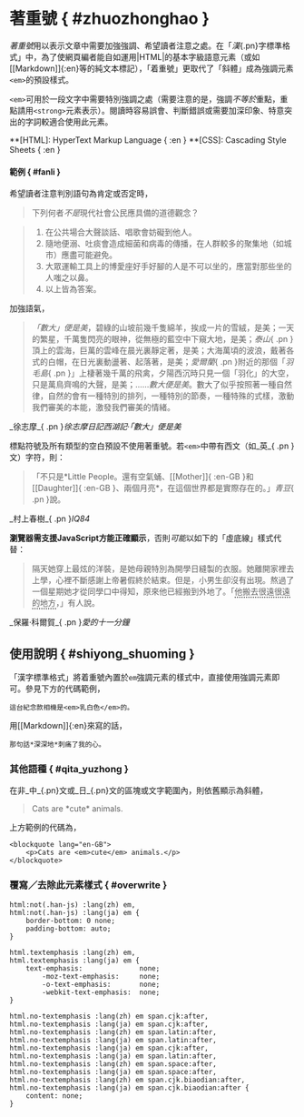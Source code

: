 

著重號 { #zhuozhonghao }
===


<dfn>著重號</dfn>用以表示文章中需要加強強調、希望讀者注意之處。在「_漢_{.pn}字標準格式」中，為了使網頁編者能自如運用|HTML|的基本字級語意元素（或如[[Markdown]]{:en}等的純文本標記），「着重號」更取代了「斜體」成為強調元素`<em>`的預設樣式。

`<em>`可用於一段文字中需要特別強調之處（需要注意的是，強調*不等於*重點，重點請用`<strong>`元素表示）。閱讀時容易誤會、判斷錯誤或需要加深印象、特意突出的字詞較適合使用此元素。

**[HTML]: HyperText Markup Language { :en }
**[CSS]: Cascading Style Sheets { :en }



#### 範例 { #fanli }

希望讀者注意判別語句為肯定或否定時，

> 下列何者*不是*現代社會公民應具備的道德觀念？

> 1. 在公共場合大聲談話、唱歌會妨礙到他人。
> 2. 隨地便溺、吐痰會造成細菌和病毒的傳播，在人群較多的聚集地（如城市）應盡可能避免。
> 3. 大眾運輸工具上的博愛座好手好腳的人是不可以坐的，應當對那些坐的人嗤之以鼻。
> 4. 以上皆為答案。


加強語氣，

> *「數大」便是美*，碧綠的山坡前幾千隻綿羊，挨成一片的雪絨，是美；一天的繁星，千萬隻閃亮的眼神，從無極的藍空中下窺大地，是美；_泰山_{ .pn }頂上的雲海，巨萬的雲峰在晨光裏靜定著，是美；大海萬頃的波浪，戴著各式的白帽，在日光裏動盪著、起落著，是美；_愛爾蘭_{ .pn }附近的那個「_羽毛島_{ .pn }」上棲著幾千萬的飛禽，夕陽西沉時只見一個「羽化」的大空，只是萬鳥齊鳴的大聲，是美；……*數大便是美*。數大了似乎按照著一種自然律，自然的會有一種特別的排列，一種特別的節奏，一種特殊的式樣，激動我們審美的本能，激發我們審美的情緒。

<p class="cite" markdown="1">_徐志摩_{ .pn }<cite>徐志摩日記西湖記·「數大」便是美</cite></p>



標點符號及所有類型的空白預設不使用著重號。若<code>&lt;em&gt;</code>中帶有西文（如_英_{ .pn }文）字符，則：

> 「不只是*<span lang="en-GB">Little People</span>。還有空氣蛹、[[Mother]]{ :en-GB }和[[Daughter]]{ :en-GB }、兩個月亮*，在這個世界都是實際存在的。」_青豆_{ .pn }說。

<p class="cite" markdown="1">_村上春樹_{ .pn }<cite>IQ84</cite></p>



**瀏覽器需支援<span lang="en-GB">JavaScript</span>方能正確顯示**，否則*可能*以如下的「虛底線」樣式代替：

> 隔天她穿上最炫的洋裝，是她母親特別為開學日縫製的衣服。她離開家裡去上學，心裡不斷感謝上帝暑假終於結束。但是，小男生卻沒有出現。熬過了一個星期她才從同學口中得知，原來他已經搬到外地了。「<span style="border-bottom: 2px dotted; padding-bottom: .05em;">他搬去很遠很遠的地方</span>，」有人說。

<p class="cite" markdown="1">_保羅·科爾賀_{ .pn }<cite>愛的十一分鐘</cite></p>



使用說明 { #shiyong_shuoming }
---

「漢字標準格式」將着重號內置於`em`強調元素的樣式中，直接使用強調元素即可。參見下方的代碼範例，

	這台紀念款相機是<em>乳白色</em>的。


用[[Markdown]]{:en}來寫的話，

	那句話*深深地*刺痛了我的心。



### 其他語種 { #qita_yuzhong }

在非_中_{.pn}文或_日_{.pn}文的區塊或文字範圍內，則依舊顯示為斜體，

<blockquote lang="en-GB" markdown="1">
Cats are *cute* animals.
</blockquote>

上方範例的代碼為，

	<blockquote lang="en-GB">
		<p>Cats are <em>cute</em> animals.</p>
	</blockquote>



### 覆寫／去除此元素樣式 { #overwrite }

	html:not(.han-js) :lang(zh) em,
	html:not(.han-js) :lang(ja) em {
	    border-bottom: 0 none;
	    padding-bottom: auto;
	}

	html.textemphasis :lang(zh) em,
	html.textemphasis :lang(ja) em {
	    text-emphasis:              none;
	        -moz-text-emphasis:     none;
	        -o-text-emphasis:       none;
	        -webkit-text-emphasis:  none;
	}

	html.no-textemphasis :lang(zh) em span.cjk:after,
	html.no-textemphasis :lang(ja) em span.cjk:after,
	html.no-textemphasis :lang(zh) em span.latin:after,
	html.no-textemphasis :lang(ja) em span.latin:after,
	html.no-textemphasis :lang(ja) em span.cjk:after,
	html.no-textemphasis :lang(ja) em span.latin:after,
	html.no-textemphasis :lang(zh) em span.space:after,
	html.no-textemphasis :lang(ja) em span.space:after,
	html.no-textemphasis :lang(zh) em span.cjk.biaodian:after,
	html.no-textemphasis :lang(ja) em span.cjk.biaodian:after {
	    content: none;
	}





























